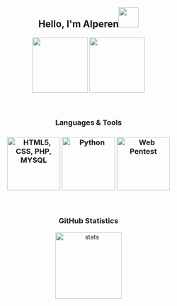 <h2 align="center">Hello, I'm Alperen<img src="https://i.hizliresim.com/ddgfjx7.gif" width="45px"></h2>
<p align="center">
  <a href="https://discord.com/users/479949390950301696" target"blank_"><img src="https://i.hizliresim.com/364o9s4.png" width="125px"></a>
  <a href="https://github.com/Alperen-cpu" target"blank_"><img src="https://i.hizliresim.com/sksgek1.png" width="125px"></a>
</p>
<br />
<h3 align="center">Languages & Tools<h3>
<p align="center">
<img align="center" alt="HTML5, CSS, PHP, MYSQL" width="120px" src="https://i.hizliresim.com/a9d692x.png"/>
<img align="center" alt="Python" width="120px" src="https://upload.wikimedia.org/wikipedia/commons/thumb/f/f8/Python_logo_and_wordmark.svg/1200px-Python_logo_and_wordmark.svg.png" />
<img align="center" alt="Web Pentest" width="120px" src="https://i.hizliresim.com/89hkxqz.png">
</p>

  
<br/>
<h3 align="center">GitHub Statistics</h3>
<p align="center">
  <img src="https://github-readme-stats.vercel.app/api?username=Alperen-cpu&count_private=true&show_icons=true&theme=dark&hide_border=true" width="%100" height="150px" alt="stats" />
</p>
